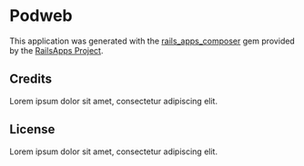 Podweb
=========
This application was generated with the [rails_apps_composer](https://github.com/RailsApps/rails_apps_composer) gem
provided by the [RailsApps Project](http://railsapps.github.io/).


Credits
--
Lorem ipsum dolor sit amet, consectetur adipiscing elit.


License
--
Lorem ipsum dolor sit amet, consectetur adipiscing elit.
